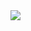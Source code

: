 <img src="https://github-readme-stats.vercel.app/api?username=YatsukiRenka&count_private=true&show_icons=true&icon_color=CE1D2D&text_color=718096&bg_color=00000000&hide_title=false&hide_border=true" />
